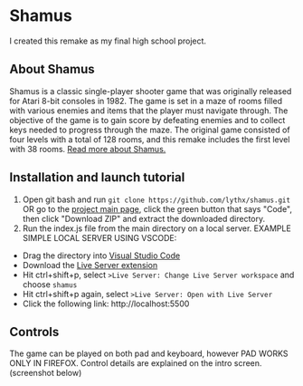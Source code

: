 # Shamus
I created this remake as my final high school project.
## About Shamus
Shamus is a classic single-player shooter game that was originally released for Atari 8-bit consoles in 1982. The game is set in a maze of rooms filled with various enemies and items that the player must navigate through. The objective of the game is to gain score by defeating enemies and to collect keys needed to progress through the maze. The original game consisted of four levels with a total of 128 rooms, and this remake includes the first level with 38 rooms. [Read more about Shamus.](https://en.wikipedia.org/wiki/Shamus_(video_game))
## Installation and launch tutorial
1. Open git bash and run `git clone https://github.com/lythx/shamus.git` OR go to the [project main page](https://github.com/lythx/shamus), click the green button that says "Code", then click "Download ZIP" and extract the downloaded directory.
2. Run the index.js file from the main directory on a local server. 
EXAMPLE SIMPLE LOCAL SERVER USING VSCODE: 
  - Drag the directory into [Visual Studio Code](https://code.visualstudio.com) 
  - Download the [Live Server extension](https://marketplace.visualstudio.com/items?itemName=ritwickdey.LiveServer) 
  - Hit ctrl+shift+p, select `>Live Server: Change Live Server workspace` and choose `shamus`  
  - Hit ctrl+shift+p again, select `>Live Server: Open with Live Server`
  - Click the following link: http://localhost:5500
## Controls 
The game can be played on both pad and keyboard, however PAD WORKS ONLY IN FIREFOX. Control details are explained on the intro screen. (screenshot below)

